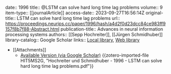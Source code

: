 date:: 1996
title:: @LSTM can solve hard long time lag problems
volume:: 9
item-type:: [[journalArticle]]
access-date:: 2023-09-27T16:56:14Z
original-title:: LSTM can solve hard long time lag problems
url:: https://proceedings.neurips.cc/paper/1996/hash/a4d2f0d23dcc84ce983ff9157f8b7f88-Abstract.html
publication-title:: Advances in neural information processing systems
authors:: [[Sepp Hochreiter]], [[Jürgen Schmidhuber]]
library-catalog:: Google Scholar
links:: [Local library](zotero://select/groups/2386895/items/EMV7XTPZ), [Web library](https://www.zotero.org/groups/2386895/items/EMV7XTPZ)

- [[Attachments]]
	- [Available Version (via Google Scholar)](https://proceedings.neurips.cc/paper/1996/file/a4d2f0d23dcc84ce983ff9157f8b7f88-Paper.pdf) {{zotero-imported-file HIT5MS2G, "Hochreiter und Schmidhuber - 1996 - LSTM can solve hard long time lag problems.pdf"}}